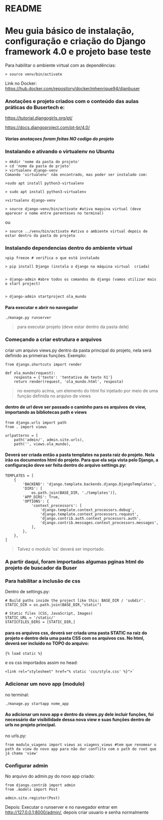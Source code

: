 README
======



# Meu guia básico de instalação, configuração e criação do Django framework 4.0 e projeto base teste

Para habilitar o ambiente virtual com as dependências:
```
> source venv/bin/activate
```
Link no Docker:
https://hub.docker.com/repository/docker/mhenrique94/djanbuser

### Anotações e projeto criados com o conteúdo das aulas práticas do Busertech e:

https://tutorial.djangogirls.org/pt/

https://docs.djangoproject.com/pt-br/4.0/ 

##### Varias anotaçoes foram feitas NO codigo do projeto


###  Instalando e ativando o virtualenv no Ubuntu
```
> mkdir 'nome da pasta do projeto'
> cd 'nome da pasta do prjeto'
> virtualenv django-venv
Comando 'virtualenv' não encontrado, mas poder ser instalado com:

>sudo apt install python3-virtualenv

> sudo apt install python3-virtualenv

>virtualenv django-venv

> source django-venv/bin/activate #ativa maquina virtual (deve aparecer o nome entre parenteses no terminal)
```
ou

`> source ../venv/bin/activate #ativa o ambiente virtual depois de estar dentro da pasta do projeto`

### Instalando dependencias dentro do ambiente virtual
```
>pip freeze # verifica o que está instalado

> pip install Django (instala o django na máquina virtual  criada)


> django-admin #abre todos os comandos do django (vamos utilizar mais o start project)


> django-admin startproject ola_mundo 
```

#### Para executar e abrir no navegador
```
./manage.py runserver
```
> para executar projeto (deve estar dentro da pasta dele)

### Começando a criar estrutura e arquivos
criar um arquivo views.py dentro da pasta principal do projeto, nela será definido as primeiras funções. Exemplo:

```
from django.shortcuts import render

def ola_mundo(request):
    resposta = {'texto': 'tentativa de texto h1'}
    return render(request, 'ola_mundo.html', resposta)
```
> no exemplo acima, um elemento do html foi injetado por meio de uma função definida no arquivo de views

#### dentro de url deve ser passado o caminho para os arquivos de view, importando as bibliotecas path e views

```
from django.urls import path
from . import views

urlpatterns = [
    path('admin/', admin.site.urls),
    path('', views.ola_mundo),
```

#### Deverá ser criada então a pasta templates na pasta raiz do projeto. Nela irão os documentos html do projeto. Para que ela seja vista pelo Django, a configuração deve ser feita dentro do arquivo settings.py:

```
TEMPLATES = [
    {
        'BACKEND': 'django.template.backends.django.DjangoTemplates',
        'DIRS': [
            os.path.join(BASE_DIR, './templates')],
        'APP_DIRS': True,
        'OPTIONS': {
            'context_processors': [
                'django.template.context_processors.debug',
                'django.template.context_processors.request',
                'django.contrib.auth.context_processors.auth',
                'django.contrib.messages.context_processors.messages',
            ],
        },
    },
]
```
> Talvez o modulo 'os' deverá ser importado.

### A partir daqui, foram importadas algumas pginas html do projeto de buscador da Buser


### Para habilitar a inclusão de css

Dentro de settings.py:

```
# Build paths inside the project like this: BASE_DIR / 'subdir'.
STATIC_DIR = os.path.join(BASE_DIR,"static")
    
# Static files (CSS, JavaScript, Images)
STATIC_URL = '/static/'
STATICFILES_DIRS = [STATIC_DIR,]
```
#### para os arquivos css, deverá ser criada uma pasta STATIC na raiz do projeto e dentro dela uma pasta CSS com os arquivos css. No html, deverá ser incluido no TOPO do arquivo:

```
{% load static %}
```

e os css importados assim no head:
```
<link rel="stylesheet" href="% static 'css/style.css' %}">`
```
### Adicionar um novo app (modulo)

no terminal:

```
./manage.py startapp nome_app
```
#### Ao adicionar um novo app e dentro da views.py dele incluir funções, foi necessário dar visibilidade dessa nova view e suas funções dentro de urls no projeto principal. 

no urls.py:
```
from modulo_viagens import views as viagens_views #tem que renomear o path da view do novo app para não dar conflito com o path do root que já chama 'view'
```
### Configurar admin

No arquivo do admin.py do novo app criado:

```
from django.contrib import admin
from .models import Post

admin.site.register(Post)
```
Depois:
Executar o runserver e no navegador entrar em http://127.0.0.1:8000/admin/, depois criar usuario e senha normalmente

